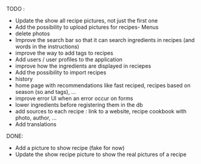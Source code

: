 TODO : 
- Update the show all recipe pictures, not just the first one
- Add the possibility to upload pictures for recipes- Menus
- delete photos
- Improve the search bar so that it can search ingredients in recipes (and words in the instructions)
- improve the way to add tags to recipes
- Add users / user profiles to the application
- improve how the ingredients are displayed in reciepes
- Add the possibility to import recipes
- history
- home page with recommendations like fast reciped, recipes based on season (so and tags), ...
- improve error UI when an error occur on forms
- lower ingredients before registering them in the db
- add sources to each recipe : link to a website, recipe cookbook with photo, author, ...
- Add translations

DONE: 
- Add a picture to show recipe (fake for now)
- Update the show recipe picture to show the real pictures of a recipe
